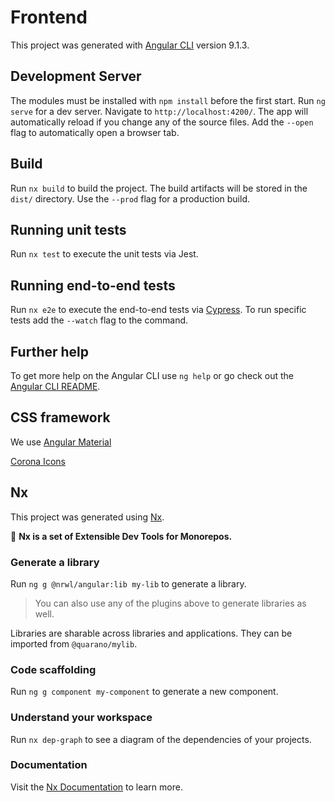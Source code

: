 # Frontend

This project was generated with [Angular CLI](https://github.com/angular/angular-cli) version 9.1.3.

## Development Server

The modules must be installed with `npm install` before the first start.
Run `ng serve` for a dev server. Navigate to `http://localhost:4200/`. The app will automatically reload if you change any of the source files.
Add the `--open` flag to automatically open a browser tab.

## Build

Run `nx build` to build the project. The build artifacts will be stored in the `dist/` directory. Use the `--prod` flag for a production build.

## Running unit tests

Run `nx test` to execute the unit tests via Jest.

## Running end-to-end tests

Run `nx e2e` to execute the end-to-end tests via [Cypress](https://www.cypress.io). To run specific tests add the `--watch` flag to the command.

## Further help

To get more help on the Angular CLI use `ng help` or go check out the [Angular CLI README](https://github.com/angular/angular-cli/blob/master/README.md).

## CSS framework

We use [Angular Material](https://v7.material.angular.io)

[Corona Icons](https://icon-icons.com/de/pack/Coronavirus/2364)

## Nx

This project was generated using [Nx](https://nx.dev).

🔎 **Nx is a set of Extensible Dev Tools for Monorepos.**

### Generate a library

Run `ng g @nrwl/angular:lib my-lib` to generate a library.

> You can also use any of the plugins above to generate libraries as well.

Libraries are sharable across libraries and applications. They can be imported from `@quarano/mylib`.

### Code scaffolding

Run `ng g component my-component` to generate a new component.

### Understand your workspace

Run `nx dep-graph` to see a diagram of the dependencies of your projects.

### Documentation

Visit the [Nx Documentation](https://nx.dev/angular) to learn more.
